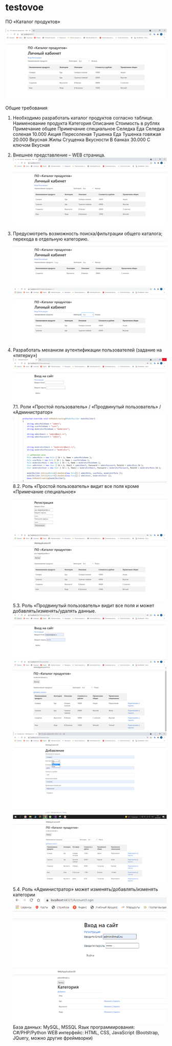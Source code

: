 # testovoe
 ПО «Каталог продуктов»
 
  ![img](https://github.com/pavelbaglai/testovoe/blob/main/1.PNG)

Общие требования
1.	Необходимо разработать каталог продуктов согласно таблице.
Наименование продукта	  Категория	Описание	        Стоимость в рублях	    Примечание общее	   Примечание специальное
Селедка	                Еда	      Селедка соленая	  10.000	                  Акция	             Пересоленая
Тушенка                 	Еда	     Тушенка говяжая	   20.000                  	Вкусная	           Жилы
Сгущенка	               Вкусности	В банках            	30.000               	С ключом               	Вкусная

3.	Внешнее представление – WEB страница.
 ![img](https://github.com/pavelbaglai/testovoe/blob/main/1.PNG)
4.	Предусмотреть возможность поиска/фильтрации общего каталога; перехода в отдельную категорию.
  ![img](https://github.com/pavelbaglai/testovoe/blob/main/2.PNG)
  ![img](https://github.com/pavelbaglai/testovoe/blob/main/3.PNG)

6. Разработать механизм аутентификации пользователей (задание на «пятерку»)
  ![img](https://github.com/pavelbaglai/testovoe/blob/main/4.PNG)
7.1. Роли «Простой пользователь» / «Продвинутый пользователь» / «Администратор»
   ![img](https://github.com/pavelbaglai/testovoe/blob/main/13.PNG)
8.2. Роль «Простой пользователь» видит все поля кроме «Примечание специальное»
 ![img](https://github.com/pavelbaglai/testovoe/blob/main/5.PNG)
 ![img](https://github.com/pavelbaglai/testovoe/blob/main/6.PNG)
5.3. Роль «Продвинутый пользователь» видит все поля и может добавлять/изменять/удалять
данные.
 ![img](https://github.com/pavelbaglai/testovoe/blob/main/7.PNG)
 ![img](https://github.com/pavelbaglai/testovoe/blob/main/8.PNG)
  ![img](https://github.com/pavelbaglai/testovoe/blob/main/9.PNG)
   ![img](https://github.com/pavelbaglai/testovoe/blob/main/10.PNG)
5.4. Роль «Администратор» может изменять/добавлять/изменять категории
  ![img](https://github.com/pavelbaglai/testovoe/blob/main/11.PNG)
   ![img](https://github.com/pavelbaglai/testovoe/blob/main/12.PNG)
База данных: MySQL, MSSQL
Язык программирования: C#/PHP/Python
WEB интерфейс: HTML, CSS, JavaScript (Bootstrap, JQuery, можно другие фреймворки)

